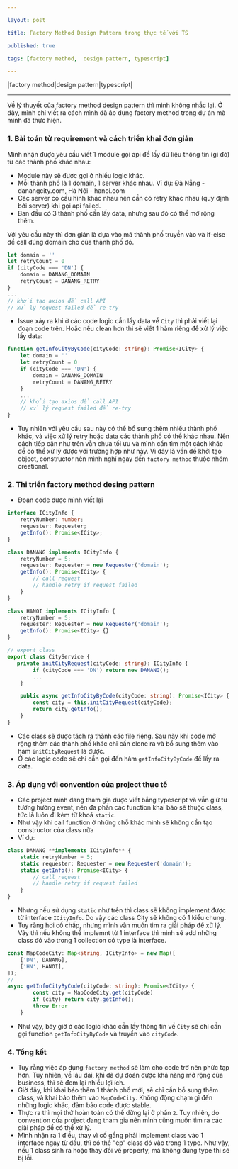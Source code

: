 ```yaml
---

layout: post

title: Factory Method Design Pattern trong thực tế với TS

published: true

tags: [factory method,  design pattern, typescript]

---
```


|factory method|design pattern|typescript|

---
  
Về lý thuyết của factory method design pattern thì mình không nhắc lại. Ở đây, mình chỉ viết ra cách mình đã áp dụng factory method trong dự án mà mình đã thực hiện.

### 1. Bài toán từ requirement và cách triển khai đơn giản

Mình nhận được yêu cầu viết 1 module gọi api để lấy dữ liệu thông tin (gì đó) từ các thành phố khác nhau:

* Module này sẽ được gọi ở nhiều logic khác.
* Mỗi thành phố là 1 domain, 1 server khác nhau. Ví dụ: Đà Nẵng - danangcity.com, Hà Nội - hanoi.com
* Các server có cấu hình khác nhau nên cần có retry khác nhau (quy định bởi server) khi gọi api failed.
* Ban đầu có 3 thành phố cần lấy data, nhưng sau đó có thể mở rộng thêm.

Với yêu cầu này thì đơn giản là dựa vào mã thành phố truyền vào và if-else để call đúng domain cho của thành phố đó.
```ts
let domain = ''
let retryCount = 0
if (cityCode === 'DN') {
	domain = DANANG_DOMAIN
	retryCount = DANANG_RETRY
}
...
// khởi tạo axios để call API
// xử lý request failed để re-try
```

* Issue xảy ra khi ở các code logic cần lấy data về `City` thì phải viết lại đoạn code trên. Hoặc nếu clean hơn thì sẽ viết 1 hàm riêng để xử lý việc lấy data:

```ts
function getInfoCityByCode(cityCode: string): Promise<ICity> {
    let domain = ''
    let retryCount = 0
    if (cityCode === 'DN') {
        domain = DANANG_DOMAIN
        retryCount = DANANG_RETRY
    }
    ...
    // khởi tạo axios để call API
    // xử lý request failed để re-try
}
```

* Tuy nhiên với yêu cầu sau này có thể bổ sung thêm nhiều thành phố khác, và việc xử lý retry hoặc data các thành phố có thể khác nhau. Nên cách tiếp cận như trên vẫn chưa tối ưu và mình cần tìm một cách khác để có thể xử lý được với trường hợp như này. Vì đây là vấn đề khởi tạo object, constructor nên mình nghĩ ngay đến `factory method` thuộc nhóm creational.

### 2. Thi triển factory method desing pattern

* Đoạn code được mình viết lại

```ts
interface ICityInfo {
    retryNumber: number;
    requester: Requester;
    getInfo(): Promise<ICity>;
}

class DANANG implements ICityInfo {
    retryNumber = 5;
    requester: Requester = new Requester('domain');
    getInfo(): Promise<ICity> {
        // call request
        // handle retry if request failed
    }
}

class HANOI implements ICityInfo {
    retryNumber = 5;
    requester: Requester = new Requester('domain');
    getInfo(): Promise<ICity> {}
}

// export class
export class CityService {
   private initCityRequest(cityCode: string): ICityInfo {
        if (cityCode === 'DN') return new DANANG();
		...
    }

    public async getInfoCityByCode(cityCode: string): Promise<ICity> {
        const city = this.initCityRequest(cityCode);
        return city.getInfo();
    }
}
```

* Các class sẽ được tách ra thành các file riêng. Sau này khi code mở rộng thêm các thành phố khác chỉ cần clone ra và bổ sung thêm vào hàm `initCityRequest` là được.
* Ở các logic code sẽ chỉ cần gọi đến hàm `getInfoCityByCode` để lấy ra data.

### 3. Áp dụng với convention của project thực tế

* Các project mình đang tham gia được viết bẳng typescript và vẫn giữ tư tưởng hướng event, nên đa phần các function khai báo sẽ thuộc class, tức là luôn đi kèm từ khoá `static`.
* Như vậy khi call function ở những chỗ khác mình sẽ không cần tạo constructor của class nữa
* Ví dụ:

```ts
class DANANG **implements ICityInfo** {
    static retryNumber = 5;
    static requester: Requester = new Requester('domain');
    static getInfo(): Promise<ICity> {
        // call request
        // handle retry if request failed
    }
}
```

* Nhưng nếu sử dụng `static` như trên thì class sẽ không implement được từ interface `ICityInfo`. Do vậy các class City sẽ không có 1 kiểu chung.
* Tuy rằng hơi cố chấp, nhưng mình vẫn muốn tìm ra giải pháp để xử lý. Vậy thì nếu không thể implemnt từ 1 interface thì mình sẽ add những class đó vào trong 1 collection có type là interface.

```ts
const MapCodeCity: Map<string, ICityInfo> = new Map([
    ['DN', DANANG],
    ['HN', HANOI],
]);
//
async getInfoCityByCode(cityCode: string): Promise<ICity> {
        const city = MapCodeCity.get(cityCode)
        if (city) return city.getInfo();
        throw Error
    }
```

* Như vậy, bây giờ ở các logic khác cần lấy thông tin về `City` sẽ chỉ cần gọi function `getInfoCityByCode` và truyền vào `cityCode`.

### 4. Tổng kết
* Tuy rằng việc áp dụng `factory method` sẽ làm cho code trở nên phức tạp hơn. Tuy nhiên, về lâu dài, khi đã dự đoán được khả năng mở rộng của business, thì sẽ đem lại nhiều lợi ích.
* Giờ đây, khi khai báo thêm 1 thành phố mới, sẽ chỉ cần bổ sung thêm class, và khai báo thêm vào `MapCodeCity`. Không động chạm gì đến những logic khác, đảm bảo code được stable.
* Thực ra thì mọi thứ hoàn toàn có thể dừng lại ở phần `2`. Tuy nhiên, do convention của project đang tham gia nên mình cũng muốn tìm ra các giải pháp để có thể xử lý.
* Mình nhận ra 1 điều, thay vì cố gắng phải implement class vào 1 interface ngay từ đầu, thì có thể "ép" class đó vào trong 1 type. Như vậy, nếu 1 class sinh ra hoặc thay đổi về property, mà không đúng type thì sẽ bị lỗi.

